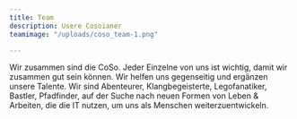 ```yaml
---
title: Team
description: Usere Cosoianer
teamimage: "/uploads/coso_team-1.png"

---
```

Wir zusammen sind die CoSo. Jeder Einzelne von uns ist wichtig, damit wir zusammen gut sein können. Wir helfen uns gegenseitig und ergänzen unsere Talente. Wir sind Abenteurer, Klangbegeisterte, Legofanatiker, Bastler, Pfadfinder, auf der Suche nach neuen Formen von Leben & Arbeiten, die die IT nutzen, um uns als Menschen weiterzuentwickeln.